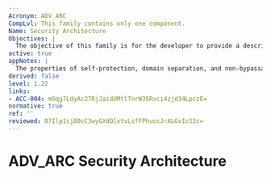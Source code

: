 ```yaml
---
Acronym: ADV_ARC
CompLvl: This family contains only one component.
Name: Security Architecture
Objectives: |
  The objective of this family is for the developer to provide a description of the security architecture of the TSF. This will allow analysis of the information that, when coupled with the other evidence presented for the TSF, will confirm the TSF achieves the desired properties. The security architecture descriptions support the implicit claim that security analysis of the TOE can be achieved by examining the TSF; without a sound architecture, the entire TOE functionality would have to be examined.
active: true
appNotes: |
  The properties of self-protection, domain separation, and non-bypassability are distinct from security functionality expressed by CC Part 2 SFRs because self-protection and non-bypassability largely have no directly observable interface at the TSF. Rather, they are properties of the TSF that are achieved through the design of the TOE and TSF and enforced by the correct implementation of that design. The approach used in this family is for the developer to design and provide a TSF that exhibits the above-mentioned properties, and to provide evidence (in the form of documentation) that explains these properties of the TSF. This explanation is provided at the same level of detail as the description of the SFR-enforcing elements of the TOE in the TOE design document. The evaluator has the responsibility for looking at the evidence and, coupled with other evidence delivered for the TOE and TSF, determining that the properties are achieved. Specification of security functionality implementing the SFRs [in the Functional specification (ADV_FSP) and TOE design (ADV_TDS)] will not necessarily describe mechanisms employed in implementing self-protection and non-bypassability (e.g. memory management mechanisms). Therefore, the material needed to provide the assurance that these requirements are being achieved is better suited to a presentation separate from the design decomposition of the TSF as embodied in ADV_FSP and ADV_TDS. This is not to imply that the security architecture description called for by this component cannot reference or make use of the design decomposition material; but it is likely that much of the detail present in the decomposition documentation will not be relevant to the argument being provided for the security architecture description document. The description of architectural soundness can be thought of as a developer´s vulnerability analysis, in that it provides the justification for why the TSF is sound and enforces all of its SFRs. Where the soundness is achieved through specific security mechanisms, these will be tested as part of the Depth (ATE_DPT) requirements; where the soundness is achieved solely through the architecture, the behaviour will be tested as part of the AVA: Vulnerability assessment requirements. This family consists of requirements for a security architecture description that describes the self-protection, domain separation, non-bypassability principles, including a description of how these principles are supported by the parts of the TOE that are used for TSF initialisation. In case of a multi-assurance evaluation the properties of self-protection, domain separation, and non-bypassability may also be described for boundaries between the sub-TSF. Additional information on the security architecture properties of self-protection, domain separation, and non-bypassability can be found in A.1, ADV_ARC: Supplementary material on security architectures.
derived: false
level: 1.22
links:
- ACC-004: mOqg7LdyAc27RjJaidUMtlTnrW35Rvci4zjd34LpczE=
normative: true
ref: ''
reviewed: O7Ilp1sj80cC3wyGXdOlxtvLsfFPhuccJrALGvIcS2c=
---
```


# ADV_ARC Security Architecture